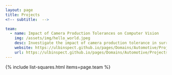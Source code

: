 ```yaml
---
layout: page
title: Projects
<!-- subtitle:  -->

team:
  - name: Impact of Camera Production Tolerances on Computer Vision
    img: /assets/img/hello_world.jpeg
    desc: Investigate the impact of camera production tolerance in surround-view cameras for the application of autonomous driving. 
    website: https://ulbinspect.github.io/pages/Domains/Automotive/Projects/Camera_Production_Tolerances/
    url: https://ulbinspect.github.io/pages/Domains/Automotive/Projects/Camera_Production_Tolerances/
---
```

{% include list-squares.html items=page.team %}
